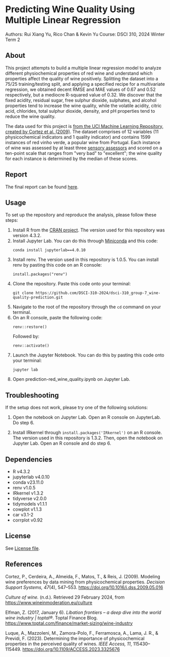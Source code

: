# Predicting Wine Quality Using Multiple Linear Regression
Authors: Rui Xiang Yu, Rico Chan & Kevin Yu
Course: DSCI 310, 2024 Winter Term 2

## About
This project attempts to build a multiple linear regression model to analyze different physiochemical properties of red wine and understand which properties affect the quality of wine positively. Splitting the dataset into a 75/25 training/testing split, and applying a specified recipe for a multivariate regression, we obtained decent RMSE and MAE values of 0.67 and 0.52 respectively, but a mediocre R-squared value of 0.32. We discover that the fixed acidity, residual sugar, free sulphur dioxide, sulphates, and alcohol properties tend to increase the wine quality, while the volatile acidity, citric acid, chlorides, total sulphur dioxide, density, and pH properties tend to reduce the wine quality.

The data used for this project is [from the UCI Machine Learning Repository, created by Cortez et al. (2009)](https://doi.org/10.24432/C56S3T). The dataset comprises of 12 variables (11 physicochemical indicators and 1 quality indicator) and contains 1599 instances of red vinho verde, a popular wine from Portugal. Each instance of wine was assessed by at least three [sensory assessors](https://www.sensorysociety.org/knowledge/sspwiki/Pages/assessor.aspx) and scored on a ten-point scale that ranges from "very bad" to "excellent"; the wine quality for each instance is determined by the median of these scores. 

## Report
The final report can be found [here](https://github.com/DSCI-310-2024/dsci-310_group-7_wine-quality-prediction/blob/main/prediction-red_wine_quality.ipynb).

## Usage
To set up the repository and reproduce the analysis, please follow these steps:
1. Install R from the [CRAN project](https://cran.r-project.org/). The version used for this repository was version 4.3.2.
2. Install Jupyter Lab. You can do this through [Miniconda](https://docs.anaconda.com/free/miniconda/) and this code:
   ```
   conda install jupyterlab==4.0.10
   ```
3. Install renv. The version used in this repository is 1.0.5. You can install renv by pasting this code on an R console:
   ```
   install.packages("renv")
   ```
4. Clone the repository. Paste this code onto your terminal:
   ```
   git clone https://github.com/DSCI-310-2024/dsci-310_group-7_wine-quality-prediction.git
   ```
5. Navigate to the root of the repository through the ```cd``` command on your terminal.
6. On an R console, paste the following code:
   ```
   renv::restore()
   ```
   Followed by:
   ```
   renv::activate()
   ```
7. Launch the Jupyter Notebook. You can do this by pasting this code onto your terminal:
   ```
   jupyter lab
   ```
8. Open prediction-red_wine_quality.ipynb on Jupyter Lab.

## Troubleshooting
If the setup does not work, please try one of the following solutions:

1. Open the notebook on Jupyter Lab. Open an R console on JupyterLab. Do step 6.

2. Install IRkernel through ```install.packages('IRkernel')``` on an R console. The version used in this repository is 1.3.2. Then, open the notebook on Jupyter Lab. Open an R console and do step 6.

## Dependencies
- R v4.3.2
- jupyterlab v4.0.10
- conda v23.11.0
- renv v1.0.5
- IRkernel v1.3.2
- tidyverse v2.0.0
- tidymodels v1.1.1
- cowplot v1.1.3
- car v3.1-2
- corrplot v0.92

## License
See [License file](https://github.com/DSCI-310-2024/dsci-310_group-7_wine-quality-prediction?tab=License-1-ov-file).

## References
Cortez, P., Cerdeira, A., Almeida, F., Matos, T., & Reis, J. (2009). Modeling wine preferences by data mining from physicochemical properties. *Decision Support Systems, 47*(4), 547–553. https://doi.org/10.1016/j.dss.2009.05.016

*Culture of wine.* (n.d.). Retrieved 29 February 2024, from https://www.wineinmoderation.eu/culture

Elfman, Z. (2017, January 6). *Libation frontiers – a deep dive into the world wine industry | toptal®*. Toptal Finance Blog. https://www.toptal.com/finance/market-sizing/wine-industry

Luque, A., Mazzoleni, M., Zamora-Polo, F., Ferramosca, A., Lama, J. R., & Previdi, F. (2023). Determining the importance of physicochemical properties in the perceived quality of wines. *IEEE Access, 11*, 115430–115449. https://doi.org/10.1109/ACCESS.2023.3325676
